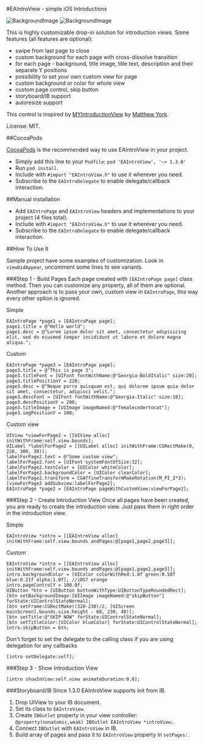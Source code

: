 #EAIntroView - simple iOS Introductions

![BackgroundImage](https://raw.github.com/ealeksandrov/EAIntroView/master/1.png)
![BackgroundImage](https://raw.github.com/ealeksandrov/EAIntroView/master/2.png)

This is highly customizable drop-in solution for introduction views.
Some features (all features are optional):

* swipe from last page to close
* custom background for each page with cross-dissolve transition
* for each page - background, title image, title text, description and their separate Y positions
* possibility to set your own custom view for page
* custom background or color for whole view
* custom page control, skip button
* storyboard/IB support
* autoresize support

This control is inspired by [MYIntroductionView](https://github.com/MatthewYork/iPhone-IntroductionTutorial) by [Matthew York](https://github.com/MatthewYork).

License: MIT.

##CocoaPods

[CocoaPods](http://cocoapods.org/) is the recommended way to use EAIntroView in your project. 

* Simply add this line to your `Podfile`: `pod 'EAIntroView', '~> 1.3.0'`
* Run `pod install`.
* Include with `#import "EAIntroView.h"` to use it wherever you need.
* Subscribe to the `EAIntroDelegate` to enable delegate/callback interaction.

##Manual installation

* Add `EAIntroPage` and `EAIntroView` headers and implementations to your project (4 files total).
* Include with `#import "EAIntroView.h"` to use it wherever you need.
* Subscribe to the `EAIntroDelegate` to enable delegate/callback interaction.

##How To Use It

Sample project have some examples of customization. Look in `viewDidAppear`, uncomment some lines to see variants.

###Step 1 - Build Pages
Each page created with `[EAIntroPage page]` class method. Then you can customize any property, all of them are optional. Another approach is to pass your own, custom view in `EAIntroPage`, this way every other option is ignored.

Simple

```objc
EAIntroPage *page1 = [EAIntroPage page];
page1.title = @"Hello world";
page1.desc = @"Lorem ipsum dolor sit amet, consectetur adipisicing elit, sed do eiusmod tempor incididunt ut labore et dolore magna aliqua.";
```

Custom

```objc
EAIntroPage *page3 = [EAIntroPage page];
page3.title = @"This is page 3";
page3.titleFont = [UIFont fontWithName:@"Georgia-BoldItalic" size:20];
page3.titlePositionY = 220;
page3.desc = @"Neque porro quisquam est, qui dolorem ipsum quia dolor sit amet, consectetur, adipisci velit.";
page3.descFont = [UIFont fontWithName:@"Georgia-Italic" size:18];
page3.descPositionY = 200;
page3.titleImage = [UIImage imageNamed:@"femalecodertocat"];
page3.imgPositionY = 100;
```

Custom view

```objc
UIView *viewForPage2 = [[UIView alloc] initWithFrame:self.view.bounds];
UILabel *labelForPage2 = [[UILabel alloc] initWithFrame:CGRectMake(0, 220, 300, 30)];
labelForPage2.text = @"Some custom view";
labelForPage2.font = [UIFont systemFontOfSize:32];
labelForPage2.textColor = [UIColor whiteColor];
labelForPage2.backgroundColor = [UIColor clearColor];
labelForPage2.transform = CGAffineTransformMakeRotation(M_PI_2*3);
[viewForPage2 addSubview:labelForPage2];
EAIntroPage *page2 = [EAIntroPage pageWithCustomView:viewForPage2];
```

###Step 2 - Create Introduction View
Once all pages have been created,  you are ready to create the introduction view. Just pass them in right order in the introduction view.

Simple

```objc
EAIntroView *intro = [[EAIntroView alloc] initWithFrame:self.view.bounds andPages:@[page1,page2,page3]];
```

Custom

```objc
EAIntroView *intro = [[EAIntroView alloc] initWithFrame:self.view.bounds andPages:@[page1,page2,page3]];
intro.backgroundColor = [UIColor colorWithRed:1.0f green:0.58f blue:0.21f alpha:1.0f]; //iOS7 orange    
intro.pageControlY = 100.0f;    
UIButton *btn = [UIButton buttonWithType:UIButtonTypeRoundedRect];
[btn setBackgroundImage:[UIImage imageNamed:@"skipButton"] forState:UIControlStateNormal];
[btn setFrame:CGRectMake((320-230)/2, [UIScreen mainScreen].bounds.size.height - 60, 230, 40)];
[btn setTitle:@"SKIP NOW" forState:UIControlStateNormal];
[btn setTitleColor:[UIColor blueColor] forState:UIControlStateNormal];
intro.skipButton = btn;
```

Don't forget to set the delegate to the calling class if you are using delegation for any callbacks

```objc
[intro setDelegate:self];
```

###Step 3 - Show Introduction View

```objc
[intro showInView:self.view animateDuration:0.0];
```

###Storyboard/IB
Since 1.3.0 EAIntroView supports init from IB.

1. Drop UIView to your IB document.
2. Set its class to `EAIntroView`.
3. Create `IBOutlet` property in your view controller: `@property(nonatomic,weak) IBOutlet EAIntroView *introView;`.
4. Connect `IBOutlet` with `EAIntroView` in IB.
5. Build array of pages and pass it to `EAIntroView` property in `setPages:`.